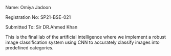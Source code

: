 Name: Omiya Jadoon

Registration No: SP21-BSE-021

Submitted To: Sir DR.Ahmed Khan

This is the final lab of the artificial intelligence where we implement a robust image classification system using CNN to accurately classify images into predefined
categories.
